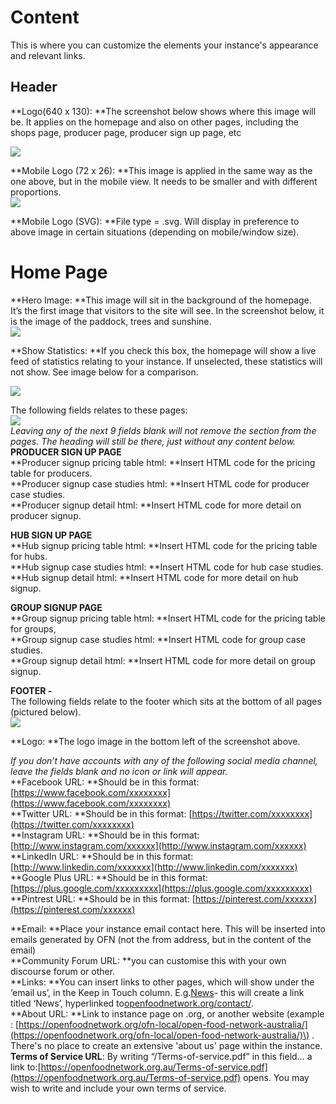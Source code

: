 # Content

This is where you can customize the elements your instance's appearance and relevant links.

## Header

**Logo\(640 x 130\): **The screenshot below shows where this image will be. It applies on the homepage and also on other pages, including the shops page, producer page, producer sign up page, etc

![](https://community.openfoodnetwork.org/uploads/default/original/1X/9bb0beeb821747ca2649e0ff84666049c29f4cc1.png)

**Mobile Logo \(72 x 26\): **This image is applied in the same way as the one above, but in the mobile view. It needs to be smaller and with different proportions.  
![](https://community.openfoodnetwork.org/uploads/default/original/1X/9f2418ef88f063878b54b000b18dedecb00fd4f9.png)

**Mobile Logo \(SVG\): **File type = .svg. Will display in preference to above image in certain situations \(depending on mobile/window size\).

# Home Page

**Hero Image: **This image will sit in the background of the homepage. It’s the first image that visitors to the site will see. In the screenshot below, it is the image of the paddock, trees and sunshine.  
![](https://community.openfoodnetwork.org/uploads/default/original/1X/e24ada031aa1844e5002492af4c6434537ca46df.png)

**Show Statistics: **If you check this box, the homepage will show a live feed of statistics relating to your instance. If unselected, these statistics will not show. See image below for a comparison.  


[![](https://community.openfoodnetwork.org/uploads/default/optimized/1X/f705f288aa0dccfce267feec7fa476838c9075e8_1_690x486.png)](https://community.openfoodnetwork.org/uploads/default/original/1X/f705f288aa0dccfce267feec7fa476838c9075e8.png)

The following fields relates to these pages:  
![](https://community.openfoodnetwork.org/uploads/default/original/1X/fff5ad8c77c28b170017e290b1e3a838eefa8ed8.png)  
_Leaving any of the next 9 fields blank will not remove the section from the pages. The heading will still be there, just without any content below._  
**PRODUCER SIGN UP PAGE**  
**Producer signup pricing table html: **Insert HTML code for the pricing table for producers.  
**Producer signup case studies html: **Insert HTML code for producer case studies.  
**Producer signup detail html: **Insert HTML code for more detail on producer signup.

**HUB SIGN UP PAGE**  
**Hub signup pricing table html: **Insert HTML code for the pricing table for hubs.  
**Hub signup case studies html: **Insert HTML code for hub case studies.  
**Hub signup detail html: **Insert HTML code for more detail on hub signup.

**GROUP SIGNUP PAGE**  
**Group signup pricing table html: **Insert HTML code for the pricing table for groups,  
**Group signup case studies html: **Insert HTML code for group case studies.  
**Group signup detail html: **Insert HTML code for more detail on group signup.

**FOOTER -**  
The following fields relate to the footer which sits at the bottom of all pages \(pictured below\).  
![](https://community.openfoodnetwork.org/uploads/default/original/1X/0b021efe62019e4c1cd6330019b4d185c2d0cc08.png)

**Logo: **The logo image in the bottom left of the screenshot above.

_If you don’t have accounts with any of the following social media channel, leave the fields blank and no icon or link will appear._  
**Facebook URL: **Should be in this format: [https://www.facebook.com/xxxxxxxx](https://www.facebook.com/xxxxxxxx)  
**Twitter URL: **Should be in this format: [https://twitter.com/xxxxxxxx](https://twitter.com/xxxxxxxx)  
**Instagram URL: **Should be in this format: [http://www.instagram.com/xxxxxx](http://www.instagram.com/xxxxxx)  
**LinkedIn URL: **Should be in this format: [http://www.linkedin.com/xxxxxxx](http://www.linkedin.com/xxxxxxx)  
**Google Plus URL: **Should be in this format: [https://plus.google.com/xxxxxxxxx](https://plus.google.com/xxxxxxxxx)  
**Pintrest URL: **Should be in this format: [https://pinterest.com/xxxxxx](https://pinterest.com/xxxxxx)

**Email: **Place your instance email contact here. This will be inserted into emails generated by OFN \(not the from address, but in the content of the email\)  
**Community Forum URL: **you can customise this with your own discourse forum or other.  
**Links: **You can insert links to other pages, which will show under the ‘email us’, in the Keep in Touch column. E.g.[News](http://openfoodnetwork.org/contact/)- this will create a link titled ‘News’, hyperlinked to[openfoodnetwork.org/contact/](http://openfoodnetwork.org/contact/).  
**About URL: **Link to instance page on .org, or another website \(example : [https://openfoodnetwork.org/ofn-local/open-food-network-australia/](https://openfoodnetwork.org/ofn-local/open-food-network-australia/)\) . There's no place to create an extensive 'about us' page within the instance.  
**Terms of Service URL**: By writing “/Terms-of-service.pdf” in this field… a link to:[https://openfoodnetwork.org.au/Terms-of-service.pdf](https://openfoodnetwork.org.au/Terms-of-service.pdf) opens. You may wish to write and include your own terms of service.

